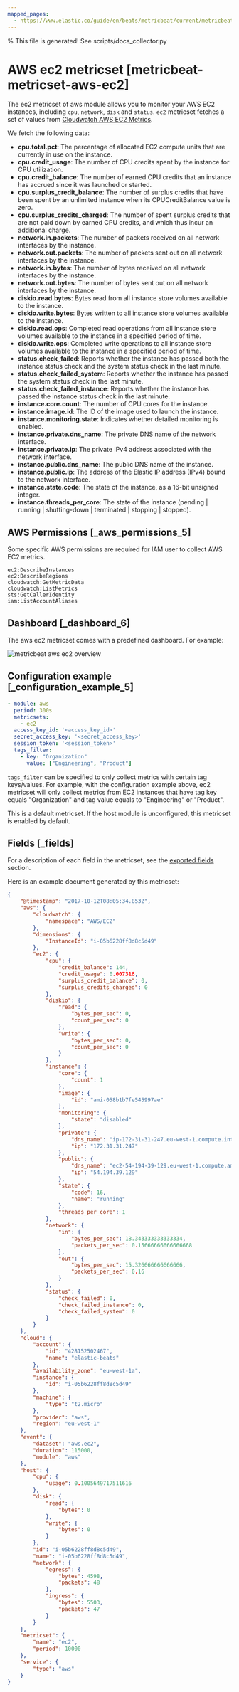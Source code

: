 ```yaml
---
mapped_pages:
  - https://www.elastic.co/guide/en/beats/metricbeat/current/metricbeat-metricset-aws-ec2.html
---
```


% This file is generated! See scripts/docs_collector.py

# AWS ec2 metricset [metricbeat-metricset-aws-ec2]

The ec2 metricset of aws module allows you to monitor your AWS EC2 instances, including `cpu`, `network`, `disk` and `status`. `ec2` metricset fetches a set of values from [Cloudwatch AWS EC2 Metrics](https://docs.aws.amazon.com/AWSEC2/latest/UserGuide/viewing_metrics_with_cloudwatch.html#ec2-cloudwatch-metrics).

We fetch the following data:

* **cpu.total.pct**: The percentage of allocated EC2 compute units that are currently in use on the instance.
* **cpu.credit_usage**: The number of CPU credits spent by the instance for CPU utilization.
* **cpu.credit_balance**: The number of earned CPU credits that an instance has accrued since it was launched or started.
* **cpu.surplus_credit_balance**: The number of surplus credits that have been spent by an unlimited instance when its CPUCreditBalance value is zero.
* **cpu.surplus_credits_charged**: The number of spent surplus credits that are not paid down by earned CPU credits, and which thus incur an additional charge.
* **network.in.packets**: The number of packets received on all network interfaces by the instance.
* **network.out.packets**: The number of packets sent out on all network interfaces by the instance.
* **network.in.bytes**: The number of bytes received on all network interfaces by the instance.
* **network.out.bytes**: The number of bytes sent out on all network interfaces by the instance.
* **diskio.read.bytes**: Bytes read from all instance store volumes available to the instance.
* **diskio.write.bytes**: Bytes written to all instance store volumes available to the instance.
* **diskio.read.ops**: Completed read operations from all instance store volumes available to the instance in a specified period of time.
* **diskio.write.ops**: Completed write operations to all instance store volumes available to the instance in a specified period of time.
* **status.check_failed**: Reports whether the instance has passed both the instance status check and the system status check in the last minute.
* **status.check_failed_system**: Reports whether the instance has passed the system status check in the last minute.
* **status.check_failed_instance**: Reports whether the instance has passed the instance status check in the last minute.
* **instance.core.count**: The number of CPU cores for the instance.
* **instance.image.id**: The ID of the image used to launch the instance.
* **instance.monitoring.state**: Indicates whether detailed monitoring is enabled.
* **instance.private.dns_name**: The private DNS name of the network interface.
* **instance.private.ip**: The private IPv4 address associated with the network interface.
* **instance.public.dns_name**: The public DNS name of the instance.
* **instance.public.ip**: The address of the Elastic IP address (IPv4) bound to the network interface.
* **instance.state.code**: The state of the instance, as a 16-bit unsigned integer.
* **instance.threads_per_core**: The state of the instance (pending | running | shutting-down | terminated | stopping | stopped).


## AWS Permissions [_aws_permissions_5]

Some specific AWS permissions are required for IAM user to collect AWS EC2 metrics.

```
ec2:DescribeInstances
ec2:DescribeRegions
cloudwatch:GetMetricData
cloudwatch:ListMetrics
sts:GetCallerIdentity
iam:ListAccountAliases
```


## Dashboard [_dashboard_6]

The aws ec2 metricset comes with a predefined dashboard. For example:

![metricbeat aws ec2 overview](images/metricbeat-aws-ec2-overview.png)


## Configuration example [_configuration_example_5]

```yaml
- module: aws
  period: 300s
  metricsets:
    - ec2
  access_key_id: '<access_key_id>'
  secret_access_key: '<secret_access_key>'
  session_token: '<session_token>'
  tags_filter:
    - key: "Organization"
      value: ["Engineering", "Product"]
```

`tags_filter` can be specified to only collect metrics with certain tag keys/values. For example, with the configuration example above, ec2 metricset will only collect metrics from EC2 instances that have tag key equals "Organization" and tag value equals to "Engineering" or "Product".

This is a default metricset. If the host module is unconfigured, this metricset is enabled by default.

## Fields [_fields]

For a description of each field in the metricset, see the [exported fields](/reference/metricbeat/exported-fields-aws.md) section.

Here is an example document generated by this metricset:

```json
{
    "@timestamp": "2017-10-12T08:05:34.853Z",
    "aws": {
        "cloudwatch": {
            "namespace": "AWS/EC2"
        },
        "dimensions": {
            "InstanceId": "i-05b6228ff8d8c5d49"
        },
        "ec2": {
            "cpu": {
                "credit_balance": 144,
                "credit_usage": 0.007318,
                "surplus_credit_balance": 0,
                "surplus_credits_charged": 0
            },
            "diskio": {
                "read": {
                    "bytes_per_sec": 0,
                    "count_per_sec": 0
                },
                "write": {
                    "bytes_per_sec": 0,
                    "count_per_sec": 0
                }
            },
            "instance": {
                "core": {
                    "count": 1
                },
                "image": {
                    "id": "ami-058b1b7fe545997ae"
                },
                "monitoring": {
                    "state": "disabled"
                },
                "private": {
                    "dns_name": "ip-172-31-31-247.eu-west-1.compute.internal",
                    "ip": "172.31.31.247"
                },
                "public": {
                    "dns_name": "ec2-54-194-39-129.eu-west-1.compute.amazonaws.com",
                    "ip": "54.194.39.129"
                },
                "state": {
                    "code": 16,
                    "name": "running"
                },
                "threads_per_core": 1
            },
            "network": {
                "in": {
                    "bytes_per_sec": 18.343333333333334,
                    "packets_per_sec": 0.15666666666666668
                },
                "out": {
                    "bytes_per_sec": 15.326666666666666,
                    "packets_per_sec": 0.16
                }
            },
            "status": {
                "check_failed": 0,
                "check_failed_instance": 0,
                "check_failed_system": 0
            }
        }
    },
    "cloud": {
        "account": {
            "id": "428152502467",
            "name": "elastic-beats"
        },
        "availability_zone": "eu-west-1a",
        "instance": {
            "id": "i-05b6228ff8d8c5d49"
        },
        "machine": {
            "type": "t2.micro"
        },
        "provider": "aws",
        "region": "eu-west-1"
    },
    "event": {
        "dataset": "aws.ec2",
        "duration": 115000,
        "module": "aws"
    },
    "host": {
        "cpu": {
            "usage": 0.1005649717511616
        },
        "disk": {
            "read": {
                "bytes": 0
            },
            "write": {
                "bytes": 0
            }
        },
        "id": "i-05b6228ff8d8c5d49",
        "name": "i-05b6228ff8d8c5d49",
        "network": {
            "egress": {
                "bytes": 4598,
                "packets": 48
            },
            "ingress": {
                "bytes": 5503,
                "packets": 47
            }
        }
    },
    "metricset": {
        "name": "ec2",
        "period": 10000
    },
    "service": {
        "type": "aws"
    }
}
```
